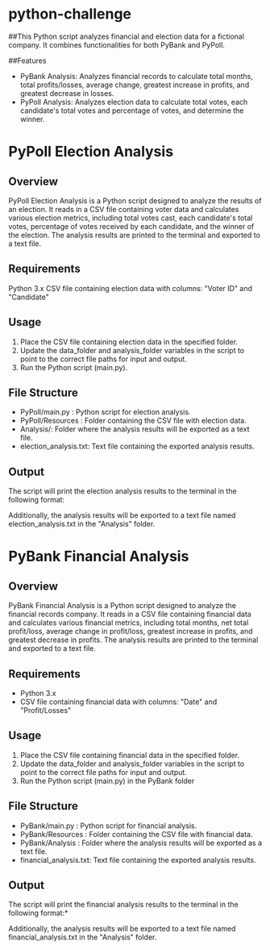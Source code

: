 # python-challenge
##This Python script analyzes financial and election data for a fictional company. It combines functionalities for both PyBank and PyPoll.

##Features
* PyBank Analysis: Analyzes financial records to calculate total months, total profits/losses, average change, greatest increase in profits, and greatest decrease in losses.
* PyPoll Analysis: Analyzes election data to calculate total votes, each candidate's total votes and percentage of votes, and determine the winner.

# PyPoll Election Analysis
## Overview
PyPoll Election Analysis is a Python script designed to analyze the results of an election. It reads in a CSV file containing voter data and calculates various election metrics, including total votes cast, each candidate's total votes, percentage of votes received by each candidate, and the winner of the election. The analysis results are printed to the terminal and exported to a text file.

## Requirements
Python 3.x
CSV file containing election data with columns: "Voter ID" and "Candidate"

## Usage
1. Place the CSV file containing election data in the specified folder.
2. Update the data_folder and analysis_folder variables in the script to point to the correct file paths for input and output.
3. Run the Python script (main.py).

## File Structure
* PyPoll/main.py : Python script for election analysis.
* PyPoll/Resources : Folder containing the CSV file with election data.
* Analysis/: Folder where the analysis results will be exported as a text file.
* election_analysis.txt: Text file containing the exported analysis results.

## Output
The script will print the election analysis results to the terminal in the following format:

<insert picture> 

Additionally, the analysis results will be exported to a text file named election_analysis.txt in the "Analysis" folder.

# PyBank Financial Analysis
## Overview
PyBank Financial Analysis is a Python script designed to analyze the financial records company. It reads in a CSV file containing financial data and calculates various financial metrics, including total months, net total profit/loss, average change in profit/loss, greatest increase in profits, and greatest decrease in profits. The analysis results are printed to the terminal and exported to a text file.

## Requirements
* Python 3.x
* CSV file containing financial data with columns: "Date" and "Profit/Losses"

## Usage
1. Place the CSV file containing financial data in the specified folder.
2. Update the data_folder and analysis_folder variables in the script to point to the correct file paths for input and output.
3. Run the Python script (main.py) in the PyBank folder

## File Structure
* PyBank/main.py : Python script for financial analysis.
* PyBank/Resources : Folder containing the CSV file with financial data.
* PyBank/Analysis : Folder where the analysis results will be exported as a text file.
* financial_analysis.txt: Text file containing the exported analysis results.

## Output
The script will print the financial analysis results to the terminal in the following format:*

<insert picture> 

Additionally, the analysis results will be exported to a text file named financial_analysis.txt in the "Analysis" folder.
